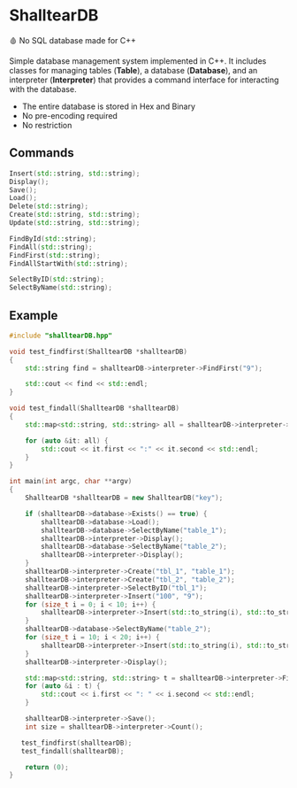 # ShalltearDB
🩸 No SQL database made for C++

Simple database management system implemented in C++. It includes classes for managing tables (**Table**), a database (**Database**), and an interpreter (**Interpreter**) that provides a command interface for interacting with the database.

- The entire database is stored in Hex and Binary
- No pre-encoding required
- No restriction

## Commands
```CPP
Insert(std::string, std::string);
Display();
Save();
Load();
Delete(std::string);
Create(std::string, std::string);
Update(std::string, std::string);

FindById(std::string);
FindAll(std::string);
FindFirst(std::string);
FindAllStartWith(std::string);

SelectByID(std::string);
SelectByName(std::string);
```

## Example
```CPP
#include "shalltearDB.hpp"

void test_findfirst(ShalltearDB *shalltearDB)
{
    std::string find = shalltearDB->interpreter->FindFirst("9");

    std::cout << find << std::endl;
}

void test_findall(ShalltearDB *shalltearDB)
{
    std::map<std::string, std::string> all = shalltearDB->interpreter->FindAll("9");

    for (auto &it: all) {
        std::cout << it.first << ":" << it.second << std::endl;
    }
}

int main(int argc, char **argv)
{
    ShalltearDB *shalltearDB = new ShalltearDB("key");

    if (shalltearDB->database->Exists() == true) {
        shalltearDB->database->Load();
        shalltearDB->database->SelectByName("table_1");
        shalltearDB->interpreter->Display();
        shalltearDB->database->SelectByName("table_2");
        shalltearDB->interpreter->Display();
    }
    shalltearDB->interpreter->Create("tbl_1", "table_1");
    shalltearDB->interpreter->Create("tbl_2", "table_2");
    shalltearDB->interpreter->SelectByID("tbl_1");
    shalltearDB->interpreter->Insert("100", "9");
    for (size_t i = 0; i < 10; i++) {
        shalltearDB->interpreter->Insert(std::to_string(i), std::to_string(i));
    }
    shalltearDB->database->SelectByName("table_2");
    for (size_t i = 10; i < 20; i++) {
        shalltearDB->interpreter->Insert(std::to_string(i), std::to_string(i));
    }
    shalltearDB->interpreter->Display();

    std::map<std::string, std::string> t = shalltearDB->interpreter->FindAllStartWith("1");
    for (auto &i : t) {
        std::cout << i.first << ": " << i.second << std::endl;
    }

    shalltearDB->interpreter->Save();
    int size = shalltearDB->interpreter->Count();

   test_findfirst(shalltearDB);
   test_findall(shalltearDB);

    return (0);
}

```
